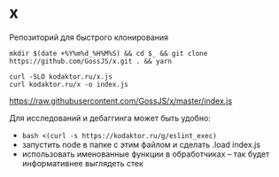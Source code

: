 # x

Репозиторий для быстрого клонирования

```
mkdir $(date +%Y%m%d_%H%M%S) && cd $_ && git clone https://github.com/GossJS/x.git . && yarn
```

```
curl -SLO kodaktor.ru/x.js
curl kodaktor.ru/x -o index.js
```
https://raw.githubusercontent.com/GossJS/x/master/index.js

Для исследований и дебаггинга может быть удобно:

* `bash <(curl -s https://kodaktor.ru/g/eslint_exec)`
* запустить node в папке с этим файлом и сделать .load index.js
* использовать именованные функции в обработчиках – так будет информативнее выглядеть стек
